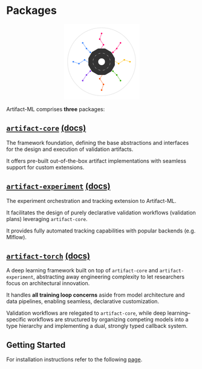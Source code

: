 # Packages

<p align="center">
  <img src="../assets/artifact_ml_logo.svg" width="200" alt="Artifact-ML Logo">
</p>  
  
Artifact-ML comprises **three** packages:  

## [`artifact-core`](https://github.com/vasileios-ektor-papoulias/artifact-ml/tree/main/artifact-core) [(docs)](artifact-core/docs/index.md)  

The framework foundation, defining the base abstractions and interfaces for the design and execution of validation artifacts.  

It offers pre-built out-of-the-box artifact implementations with seamless support for custom extensions.

## [`artifact-experiment`](https://github.com/vasileios-ektor-papoulias/artifact-ml/tree/main/artifact-experiment) [(docs)](artifact-experiment/docs/index.md)  

The experiment orchestration and tracking extension to Artifact-ML.  

It facilitates the design of purely declarative validation workflows (validation plans) leveraging `artifact-core`.  

It provides fully automated tracking capabilities with popular backends (e.g. Mlflow).

## [`artifact-torch`]((https://github.com/vasileios-ektor-papoulias/artifact-ml/tree/main/artifact-experiment)) [(docs)](artifact-torch/docs/index.md)  

A deep learning framework built on top of `artifact-core` and `artifact-experiment`, abstracting away engineering complexity to let researchers focus on architectural innovation.  

It handles **all training loop concerns** aside from model architecture and data pipelines, enabling seamless, declarative customization.  

Validation workflows are relegated to `artifact-core`, while deep learning–specific workflows are structured by organizing competing models into a type hierarchy and implementing a dual, strongly typed callback system.

## Getting Started

For installation instructions refer to the following [page](getting_started.md).